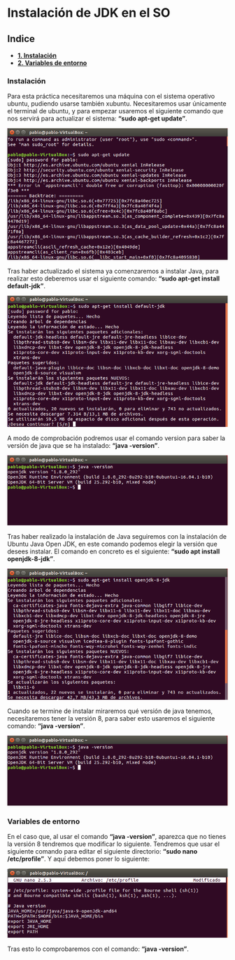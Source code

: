 # Instalación de JDK en el SO
## Indice
- **[1. Instalación](#instalación)**
- **[2. Variables de entorno](#variables-de-entorno)**
### Instalación
Para esta práctica necesitaremos una máquina con el sistema operativo ubuntu, pudiendo usarse también xubuntu. Necesitaremos usar únicamente el terminal de ubuntu, y para empezar usaremos el siguiente comando que nos servirá para actualizar el sistema: **“sudo apt-get update”**. 


<img src="img/1.png">

Tras haber actualizado el sistema ya comenzaremos a instalar Java, para realizar esto deberemos usar el siguiente comando: **“sudo apt-get install default-jdk”**.

<img src="img/8.png">

A modo de comprobación podremos usar el comando version para saber la versión de java que se ha instalado: **“java -version”**.

<img src="img/6.png">

Tras haber realizado la instalación de Java seguiremos con la instalación de Ubuntu Java Open JDK, en este comando podemos elegir la versión que desees instalar. El comando en concreto es el siguiente: **“sudo apt install openjdk-8-jdk”**.

<img src="img/5.png">

Cuando se termine de instalar miraremos qué versión de java tenemos, necesitaremos tener la versión 8, para saber esto usaremos el siguiente comando: **“java -version”**.

<img src="img/6.png">

### Variables de entorno

En el caso que, al usar el comando **“java -version”**, aparezca que no tienes la versión 8 tendremos que modificar lo siguiente. Tendremos que usar el siguiente comando para editar el siguiente directorio: **“sudo nano /etc/profile”**. Y aquí debemos poner lo siguiente:


<img src="img/7.png">

Tras esto lo comprobaremos con el comando: **“java -version”**.
